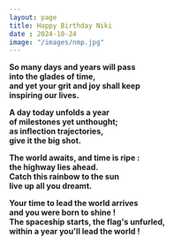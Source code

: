 ```yaml
---
layout: page
title: Happy Birthday Niki
date : 2024-10-24
image: "/images/nmp.jpg"
---
```



<style>
html{background: url("/images/pmn.JPEG")no-repeat center center fixed;  background-size: cover}
</style>


**So many days and years will pass <br>
into the glades of time, <br>
and yet your grit and joy shall keep <br>
inspiring our lives.** <br>

**A day today unfolds a year <br>
of milestones yet unthought; <br>
as inflection trajectories, <br>
give it the big shot.** <br>

**The world awaits, and time is ripe : <br>
the highway lies ahead. <br>
Catch this rainbow to the sun <br>
live up all you dreamt.** <br>

**Your time to lead the world arrives <br>
and you were born to shine ! <br>
The spaceship starts, the flag's unfurled, <br>
within a year you'll lead the world !** <br>
